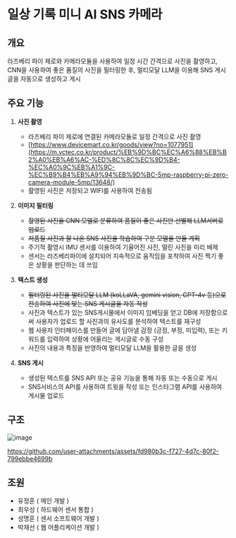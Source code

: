 # 일상 기록 미니 AI SNS 카메라


## 개요

라즈베리 파이 제로와 카메라모듈을 사용하여 일정 시간 간격으로 사진을 촬영하고, CNN을 사용하여 좋은 품질의 사진을 필터링한 후, 멀티모달 LLM을 이용해 SNS 게시글을 자동으로 생성하고 게시

## 주요 기능

1. **사진 촬영**
   - 라즈베리 파이 제로에 연결된 카메라모듈로 일정 간격으로 사진 촬영
   - [https://www.devicemart.co.kr/goods/view?no=1077951](https://m.vctec.co.kr/product/%EB%9D%BC%EC%A6%88%EB%B2%A0%EB%A6%AC-%ED%8C%8C%EC%9D%B4-%EC%A0%9C%EB%A1%9C-%EC%B9%B4%EB%A9%94%EB%9D%BC-5mp-raspberry-pi-zero-camera-module-5mp/13648/)
   - 촬영된 사진은 저장되고 WIFI를 사용하여 전송됨

2. **이미지 필터링**
   - ~~촬영된 사진을 CNN 모델로 분류하여 품질이 좋은 사진만 선별해 LLM서버로 업로드~~
   - ~~저품질 사진과 잘 나온 SNS 사진을 학습하여 구분 모델을 만들 계획~~
   - 주기적 촬영시 IMU 센서를 이용하여 기울어진 사진, 떨린 사진을 미리 배제
   - 센서는 라즈베리파이에 설치되어 지속적으로 움직임을 포착하여 사진 찍기 좋은 상황을 판단하는 데 쓰임
   

3. **텍스트 생성**
   - ~~필터링된 사진을 멀티모달 LLM (koLLaVA, gemini vision, GPT-4v 등)으로 전송하여 사진에 맞는 SNS 게시글을 자동 작성~~
   - 사진과 텍스트가 있는 SNS게시물에서 이미지 임베딩을 얻고 DB에 저장함으로써 사용자가 업로드 할 사진과의 유사도를 분석하여 텍스트를 재구성
   - 웹 사용자 인터페이스를 만들어 글에 담아낼 감정 (긍정, 부정, 미입력), 또는 키워드를 입력하여 상황에 어울리는 게시글로 수동 구성
   - 사진의 내용과 특징을 반영하여 멀티모달 LLM을 활용한 글을 생성

4. **SNS 게시**
   - 생성된 텍스트를 SNS API 또는 공유 기능을 통해 자동 또는 수동으로 게시
   - SNS서비스의 API를 사용하여 트윗을 작성 또는 인스타그램 API를 사용하여 게시물 업로드

## 구조
<!--![스크린샷 2024-06-20 142024](https://github.com/NooriDoori/cam/assets/112747810/dad0e2a6-3c6b-45d5-8386-f15983ea17e1)-->



![image](https://github.com/user-attachments/assets/5c26c429-50da-4e99-9d8a-f854e3f96a94)



https://github.com/user-attachments/assets/fd980b3c-f727-4d7c-80f2-799ebbe4699b





## 조원
- 유정훈 ( 메인 개발 ) 
- 최우성 ( 하드웨어 센서 통합 )
- 성명훈 ( 센서 소프트웨어 개발 )
- 박재선 ( 웹 어플리케이션 개발 )

